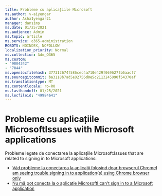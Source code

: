 ```yaml
---
title: Probleme cu aplicațiile Microsoft
ms.author: v-aiyengar
author: AshaIyengar21
manager: dansimp
ms.date: 01/25/2021
ms.audience: Admin
ms.topic: article
ms.service: o365-administration
ROBOTS: NOINDEX, NOFOLLOW
localization_priority: Normal
ms.collection: Adm_O365
ms.custom:
- "9004342"
- "7844"
ms.openlocfilehash: 377312674f586cec4a710e429f069627fb5aacf7
ms.sourcegitcommit: ba3118b7ad5e02756d0e5c2113245090f54370af
ms.translationtype: MT
ms.contentlocale: ro-RO
ms.lasthandoff: 01/25/2021
ms.locfileid: "49984641"
---
```

# <a name="issues-with-microsoft-applications"></a><span data-ttu-id="5e0e3-102">Probleme cu aplicațiile Microsoft</span><span class="sxs-lookup"><span data-stu-id="5e0e3-102">Issues with Microsoft applications</span></span>

<span data-ttu-id="5e0e3-103">Probleme legate de conectarea la aplicațiile Microsoft:</span><span class="sxs-lookup"><span data-stu-id="5e0e3-103">Issues that are related to signing in to Microsoft applications:</span></span>

- [<span data-ttu-id="5e0e3-104">Văd probleme la conectarea la aplicații folosind doar browserul Chrome</span><span class="sxs-lookup"><span data-stu-id="5e0e3-104">I am seeing trouble signing in to application(s) using Chrome browser only</span></span>](https://docs.microsoft.com/office365/troubleshoot/miscellaneous/chrome-behavior-affects-applications) 
- [<span data-ttu-id="5e0e3-105">Nu mă pot conecta la o aplicație Microsoft</span><span class="sxs-lookup"><span data-stu-id="5e0e3-105">I can't sign in to a Microsoft application</span></span>](https://docs.microsoft.com/azure/active-directory/application-sign-in-problem-first-party-microsoft/?WT.mc_id=UI_AAD_Apps_Sign_In_Support_L2_MicrosoftApp)
